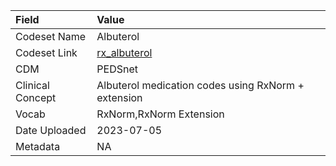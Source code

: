 |Field            |Value                                               |
|:----------------|:---------------------------------------------------|
|Codeset Name     |Albuterol                                           |
|Codeset Link     |[rx_albuterol](https://github.com/PEDSnet/Variable-Dictionary/blob/main/drug/rx_albuterol.csv)|
|CDM              |PEDSnet                                             |
|Clinical Concept |Albuterol medication codes using RxNorm + extension |
|Vocab            |RxNorm,RxNorm Extension                             |
|Date Uploaded    |2023-07-05                                          |
|Metadata         |NA                                                  |
